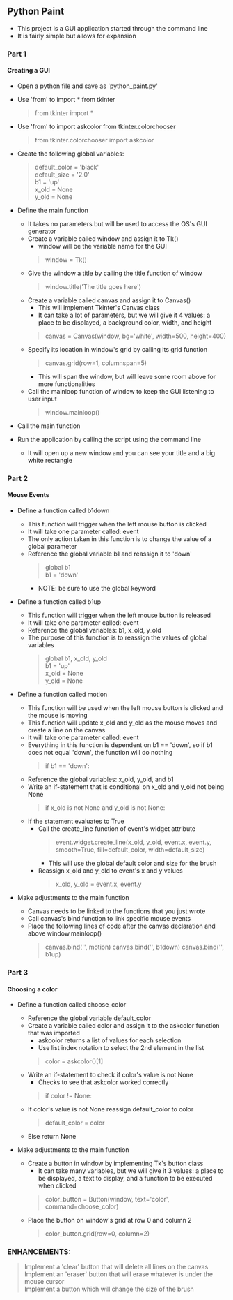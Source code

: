 ## Python Paint
- This project is a GUI application started through the command line
- It is fairly simple but allows for expansion 

### Part 1
#### Creating a GUI
- Open a python file and save as 'python_paint.py'
- Use 'from' to import * from tkinter
    > from tkinter import *
- Use 'from' to import askcolor from tkinter.colorchooser
    > from tkinter.colorchooser import askcolor
    
- Create the following global variables:
    > default_color = 'black'   
    > default_size = '2.0'      
    > b1 = 'up'   
    > x_old = None   
    > y_old = None   

- Define the main function
    - It takes no parameters but will be used to access the OS's GUI generator
    - Create a variable called window and assign it to Tk()
        - window will be the variable name for the GUI
        > window = Tk()
    - Give the window a title by calling the title function of window
        > window.title('The title goes here')
    - Create a variable called canvas and assign it to Canvas()
        - This will implement Tkinter's Canvas class
        - It can take a lot of parameters, but we will give it 4 values: a place to be displayed, a background color, width, and height
        > canvas = Canvas(window, bg='white', width=500, height=400) 
    - Specify its location in window's grid by calling its grid function
        > canvas.grid(row=1, columnspan=5)  
        - This will span the window, but will leave some room above for more functionalities
    - Call the mainloop function of window to keep the GUI listening to user input
        > window.mainloop()   

- Call the main function 

- Run the application by calling the script using the command line
    - It will open up a new window and you can see your title and a big white rectangle


### Part 2
#### Mouse Events
- Define a function called b1down
    - This function will trigger when the left mouse button is clicked
    - It will take one parameter called: event
    - The only action taken in this function is to change the value of a global parameter
    - Reference the global variable b1 and reassign it to 'down'
        > global b1   
        > b1 = 'down'   
        - NOTE: be sure to use the global keyword

- Define a function called b1up
    - This function will trigger when the left mouse button is released
    - It will take one parameter called: event
    - Reference the global variables: b1, x_old, y_old
    - The purpose of this function is to reassign the values of global variables
        > global b1, x_old, y_old  
        > b1 = 'up'  
        > x_old = None  
        > y_old = None  

- Define a function called motion
    - This function will be used when the left mouse button is clicked and the mouse is moving
    - This function will update x_old and y_old as the mouse moves and create a line on the canvas
    - It will take one parameter called: event
    - Everything in this function is dependent on b1 == 'down', so if b1 does not equal 'down', the function will do nothing
        > if b1 == 'down':
    - Reference the global variables: x_old, y_old, and b1
    - Write an if-statement that is conditional on x_old and y_old not being None
        > if x_old is not None and y_old is not None:
    - If the statement evaluates to True
        - Call the create_line function of event's widget attribute
            > event.widget.create_line(x_old, y_old, event.x, event.y, smooth=True, fill=default_color, width=default_size)  
            - This will use the global default color and size for the brush
        - Reassign x_old and y_old to event's x and y values
            > x_old, y_old = event.x, event.y  
        
- Make adjustments to the main function
    - Canvas needs to be linked to the functions that you just wrote
    - Call canvas's bind function to link specific mouse events
    - Place the following lines of code after the canvas declaration and above window.mainloop()
        > canvas.bind('<Motion>', motion)
        > canvas.bind('<ButtonPress-1>', b1down)
        > canvas.bind('<ButtonRelease-1>', b1up)


### Part 3
#### Choosing a color
- Define a function called choose_color
    - Reference the global variable default_color
    - Create a variable called color and assign it to the askcolor function that was imported 
        - askcolor returns a list of values for each selection
        - Use list index notation to select the 2nd element in the list
        > color = askcolor()[1]
    - Write an if-statement to check if color's value is not None
        - Checks to see that askcolor worked correctly
        > if color != None:
    - If color's value is not None reassign default_color to color
        > default_color = color
    - Else return None

- Make adjustments to the main function
    - Create a button in window by implementing Tk's button class
        - It can take many variables, but we will give it 3 values: a place to be displayed, a text to display, and a function to be executed when clicked
        > color_button = Button(window, text='color', command=choose_color)
    - Place the button on window's grid at row 0 and column 2
        > color_button.grid(row=0, column=2)




### ENHANCEMENTS: 

> Implement a 'clear' button that will delete all lines on the canvas   
> Implement an 'eraser' button that will erase whatever is under the mouse cursor  
> Implement a button which will change the size of the brush   


